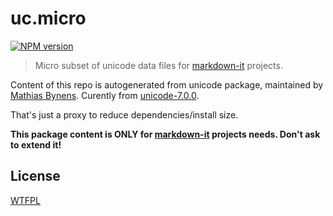 # uc.micro

[![NPM version](https://img.shields.io/npm/v/uc.micro.svg?style=flat)](https://www.npmjs.org/package/uc.micro)

> Micro subset of unicode data files for [markdown-it](https://github.com/markdown-it) projects.

Content of this repo is autogenerated from unicode package, maintained by [Mathias Bynens](https://github.com/mathiasbynens).
Curently from [unicode-7.0.0](https://github.com/mathiasbynens/unicode-7.0.0).

That's just a proxy to reduce dependencies/install size.

**This package content is ONLY for [markdown-it](https://github.com/markdown-it) projects needs. Don't ask to extend it!**

## License

[WTFPL](http://www.wtfpl.net/txt/copying/)
